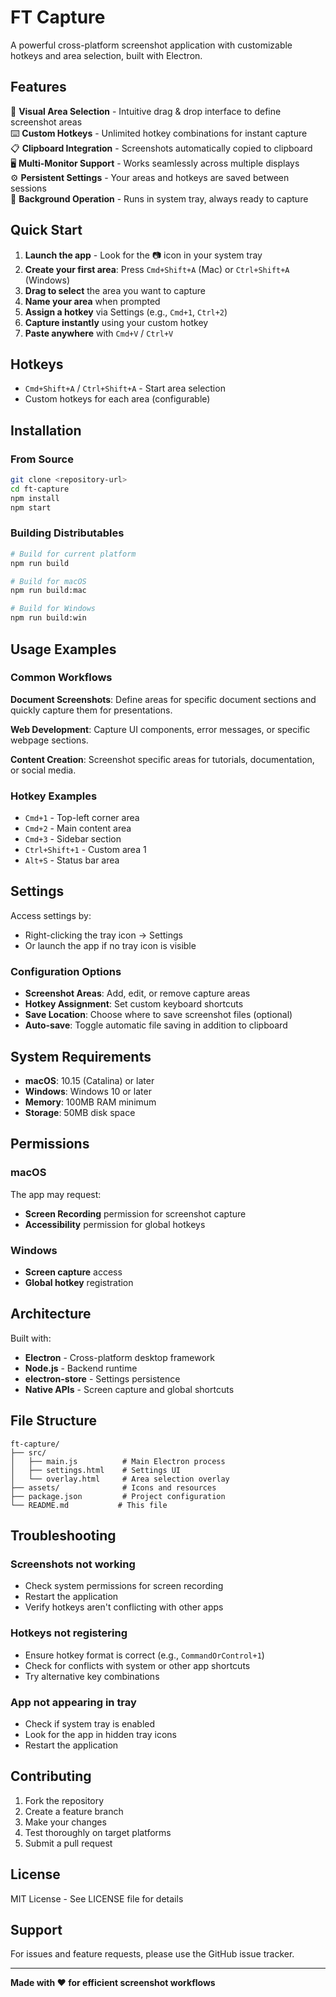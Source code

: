 # FT Capture

A powerful cross-platform screenshot application with customizable hotkeys and area selection, built with Electron.

## Features

🎯 **Visual Area Selection** - Intuitive drag & drop interface to define screenshot areas  
⌨️ **Custom Hotkeys** - Unlimited hotkey combinations for instant capture  
📋 **Clipboard Integration** - Screenshots automatically copied to clipboard  
🖥️ **Multi-Monitor Support** - Works seamlessly across multiple displays  
⚙️ **Persistent Settings** - Your areas and hotkeys are saved between sessions  
🔄 **Background Operation** - Runs in system tray, always ready to capture  

## Quick Start

1. **Launch the app** - Look for the 📷 icon in your system tray
2. **Create your first area**: Press `Cmd+Shift+A` (Mac) or `Ctrl+Shift+A` (Windows)
3. **Drag to select** the area you want to capture
4. **Name your area** when prompted
5. **Assign a hotkey** via Settings (e.g., `Cmd+1`, `Ctrl+2`)
6. **Capture instantly** using your custom hotkey
7. **Paste anywhere** with `Cmd+V` / `Ctrl+V`

## Hotkeys

- `Cmd+Shift+A` / `Ctrl+Shift+A` - Start area selection
- Custom hotkeys for each area (configurable)

## Installation

### From Source
```bash
git clone <repository-url>
cd ft-capture
npm install
npm start
```

### Building Distributables
```bash
# Build for current platform
npm run build

# Build for macOS
npm run build:mac

# Build for Windows
npm run build:win
```

## Usage Examples

### Common Workflows

**Document Screenshots**: Define areas for specific document sections and quickly capture them for presentations.

**Web Development**: Capture UI components, error messages, or specific webpage sections.

**Content Creation**: Screenshot specific areas for tutorials, documentation, or social media.

### Hotkey Examples
- `Cmd+1` - Top-left corner area
- `Cmd+2` - Main content area  
- `Cmd+3` - Sidebar section
- `Ctrl+Shift+1` - Custom area 1
- `Alt+S` - Status bar area

## Settings

Access settings by:
- Right-clicking the tray icon → Settings
- Or launch the app if no tray icon is visible

### Configuration Options
- **Screenshot Areas**: Add, edit, or remove capture areas
- **Hotkey Assignment**: Set custom keyboard shortcuts
- **Save Location**: Choose where to save screenshot files (optional)
- **Auto-save**: Toggle automatic file saving in addition to clipboard

## System Requirements

- **macOS**: 10.15 (Catalina) or later
- **Windows**: Windows 10 or later
- **Memory**: 100MB RAM minimum
- **Storage**: 50MB disk space

## Permissions

### macOS
The app may request:
- **Screen Recording** permission for screenshot capture
- **Accessibility** permission for global hotkeys

### Windows
- **Screen capture** access
- **Global hotkey** registration

## Architecture

Built with:
- **Electron** - Cross-platform desktop framework
- **Node.js** - Backend runtime
- **electron-store** - Settings persistence
- **Native APIs** - Screen capture and global shortcuts

## File Structure

```
ft-capture/
├── src/
│   ├── main.js          # Main Electron process
│   ├── settings.html    # Settings UI
│   └── overlay.html     # Area selection overlay
├── assets/              # Icons and resources
├── package.json         # Project configuration
└── README.md           # This file
```

## Troubleshooting

### Screenshots not working
- Check system permissions for screen recording
- Restart the application
- Verify hotkeys aren't conflicting with other apps

### Hotkeys not registering
- Ensure hotkey format is correct (e.g., `CommandOrControl+1`)
- Check for conflicts with system or other app shortcuts
- Try alternative key combinations

### App not appearing in tray
- Check if system tray is enabled
- Look for the app in hidden tray icons
- Restart the application

## Contributing

1. Fork the repository
2. Create a feature branch
3. Make your changes
4. Test thoroughly on target platforms
5. Submit a pull request

## License

MIT License - See LICENSE file for details

## Support

For issues and feature requests, please use the GitHub issue tracker.

---

**Made with ❤️ for efficient screenshot workflows**
